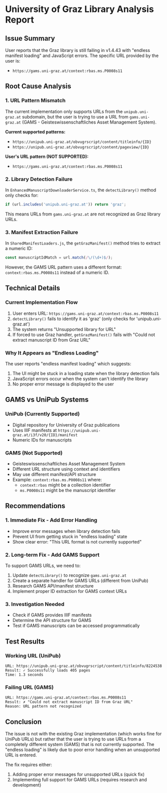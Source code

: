 # University of Graz Library Analysis Report

## Issue Summary
User reports that the Graz library is still failing in v1.4.43 with "endless manifest loading" and JavaScript errors. The specific URL provided by the user is:
- `https://gams.uni-graz.at/context:rbas.ms.P0008s11`

## Root Cause Analysis

### 1. URL Pattern Mismatch
The current implementation only supports URLs from the `unipub.uni-graz.at` subdomain, but the user is trying to use a URL from `gams.uni-graz.at` (GAMS - Geisteswissenschaftliches Asset Management System).

**Current supported patterns:**
- `https://unipub.uni-graz.at/obvugrscript/content/titleinfo/{ID}`
- `https://unipub.uni-graz.at/obvugrscript/content/pageview/{ID}`

**User's URL pattern (NOT SUPPORTED):**
- `https://gams.uni-graz.at/context:rbas.ms.P0008s11`

### 2. Library Detection Failure
In `EnhancedManuscriptDownloaderService.ts`, the `detectLibrary()` method only checks for:
```javascript
if (url.includes('unipub.uni-graz.at')) return 'graz';
```

This means URLs from `gams.uni-graz.at` are not recognized as Graz library URLs.

### 3. Manifest Extraction Failure
In `SharedManifestLoaders.js`, the `getGrazManifest()` method tries to extract a numeric ID:
```javascript
const manuscriptIdMatch = url.match(/\/(\d+)$/);
```

However, the GAMS URL pattern uses a different format: `context:rbas.ms.P0008s11` instead of a numeric ID.

## Technical Details

### Current Implementation Flow
1. User enters URL: `https://gams.uni-graz.at/context:rbas.ms.P0008s11`
2. `detectLibrary()` fails to identify it as 'graz' (only checks for 'unipub.uni-graz.at')
3. The system returns "Unsupported library for URL"
4. If forced to use Graz handler, `getGrazManifest()` fails with "Could not extract manuscript ID from Graz URL"

### Why It Appears as "Endless Loading"
The user reports "endless manifest loading" which suggests:
1. The UI might be stuck in a loading state when the library detection fails
2. JavaScript errors occur when the system can't identify the library
3. No proper error message is displayed to the user

## GAMS vs UniPub Systems

### UniPub (Currently Supported)
- Digital repository for University of Graz publications
- Uses IIIF manifests at `https://unipub.uni-graz.at/i3f/v20/{ID}/manifest`
- Numeric IDs for manuscripts

### GAMS (Not Supported)
- Geisteswissenschaftliches Asset Management System
- Different URL structure using context and identifiers
- May use different manifest/API structure
- Example: `context:rbas.ms.P0008s11` where:
  - `context:rbas` might be a collection identifier
  - `ms.P0008s11` might be the manuscript identifier

## Recommendations

### 1. Immediate Fix - Add Error Handling
- Improve error messages when library detection fails
- Prevent UI from getting stuck in "endless loading" state
- Show clear error: "This URL format is not currently supported"

### 2. Long-term Fix - Add GAMS Support
To support GAMS URLs, we need to:
1. Update `detectLibrary()` to recognize `gams.uni-graz.at`
2. Create a separate handler for GAMS URLs (different from UniPub)
3. Research GAMS API/manifest structure
4. Implement proper ID extraction for GAMS context URLs

### 3. Investigation Needed
- Check if GAMS provides IIIF manifests
- Determine the API structure for GAMS
- Test if GAMS manuscripts can be accessed programmatically

## Test Results

### Working URL (UniPub)
```
URL: https://unipub.uni-graz.at/obvugrscript/content/titleinfo/8224538
Result: ✓ Successfully loads 405 pages
Time: 1.3 seconds
```

### Failing URL (GAMS)
```
URL: https://gams.uni-graz.at/context:rbas.ms.P0008s11
Result: ✗ "Could not extract manuscript ID from Graz URL"
Reason: URL pattern not recognized
```

## Conclusion

The issue is not with the existing Graz implementation (which works fine for UniPub URLs) but rather that the user is trying to use URLs from a completely different system (GAMS) that is not currently supported. The "endless loading" is likely due to poor error handling when an unsupported URL is entered.

The fix requires either:
1. Adding proper error messages for unsupported URLs (quick fix)
2. Implementing full support for GAMS URLs (requires research and development)